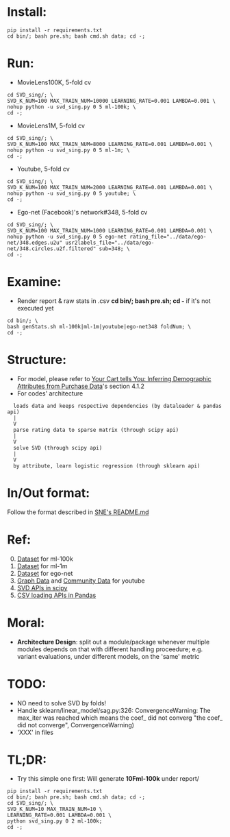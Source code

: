 # Install:
```
pip install -r requirements.txt
cd bin/; bash pre.sh; bash cmd.sh data; cd -;
```

# Run:
- MovieLens100K, 5-fold cv
```
cd SVD_sing/; \
SVD_K_NUM=100 MAX_TRAIN_NUM=10000 LEARNING_RATE=0.001 LAMBDA=0.001 \
nohup python -u svd_sing.py 0 5 ml-100k; \
cd -;
```

- MovieLens1M, 5-fold cv
```
cd SVD_sing/; \
SVD_K_NUM=100 MAX_TRAIN_NUM=8000 LEARNING_RATE=0.001 LAMBDA=0.001 \
nohup python -u svd_sing.py 0 5 ml-1m; \
cd -;
```

- Youtube, 5-fold cv
```
cd SVD_sing/; \
SVD_K_NUM=100 MAX_TRAIN_NUM=2000 LEARNING_RATE=0.001 LAMBDA=0.001 \
nohup python -u svd_sing.py 0 5 youtube; \
cd -;
```

- Ego-net (Facebook)'s network#348, 5-fold cv
```
cd SVD_sing/; \
SVD_K_NUM=100 MAX_TRAIN_NUM=1000 LEARNING_RATE=0.001 LAMBDA=0.001 \
nohup python -u svd_sing.py 0 5 ego-net rating_file="../data/ego-net/348.edges.u2u" usr2labels_file="../data/ego-net/348.circles.u2f.filtered" sub=348; \
cd -;
```

# Examine:
- Render report & raw stats in .csv
__cd bin/; bash pre.sh; cd -__ if it's not executed yet
```
cd bin/; \
bash genStats.sh ml-100k|ml-1m|youtube|ego-net348 foldNum; \
cd -;
```

# Structure:
- For model, please refer to [Your Cart tells You: Inferring Demographic Attributes from Purchase Data](https://github.com/LplusKira/SVD-sing_lab/blob/master/doc/WSDM2016_wang.pdf)'s section 4.1.2
- For codes' architecture
```
  loads data and keeps respective dependencies (by dataloader & pandas api)
  |
  V
  parse rating data to sparse matrix (through scipy api)
  |
  V
  solve SVD (through scipy api)
  |
  V
  by attribute, learn logistic regression (through sklearn api)
```

# In/Out format:
Follow the format described in [SNE's README.md](https://github.com/LplusKira/SNE_lab/blob/master/README.md)

# Ref:
0. [Dataset](http://files.grouplens.org/datasets/movielens/ml-100k.zip) for ml-100k
1. [Dataset](http://files.grouplens.org/datasets/movielens/ml-1m.zip) for ml-1m
2. [Dataset](http://snap.stanford.edu/data/facebook.tar.gz) for ego-net
3. [Graph Data](http://snap.stanford.edu/data/bigdata/communities/com-youtube.ungraph.txt.gz) and [Community Data](http://snap.stanford.edu/data/bigdata/communities/com-youtube.all.cmty.txt.gz) for youtube
4. [SVD APIs in scipy](https://docs.scipy.org/doc/scipy/reference/generated/scipy.sparse.linalg.svds.html)
5. [CSV loading APIs in Pandas](http://pandas.pydata.org/pandas-docs/stable/generated/pandas.read_csv.html)

# Moral:
- __Architecture Design__: split out a module/package whenever multiple modules depends on that with different handling proceedure; e.g. variant evaluations, under different models, on the 'same' metric

# TODO:
- NO need to solve SVD by folds!
- Handle sklearn/linear_model/sag.py:326: ConvergenceWarning: The max_iter was reached which means the coef_ did not converg  "the coef_ did not converge", ConvergenceWarning)
- 'XXX' in files

# TL;DR:
- Try this simple one first: Will generate __10Fml-100k__ under report/
```
pip install -r requirements.txt
cd bin/; bash pre.sh; bash cmd.sh data; cd -;
cd SVD_sing/; \
SVD_K_NUM=10 MAX_TRAIN_NUM=10 \
LEARNING_RATE=0.001 LAMBDA=0.001 \
python svd_sing.py 0 2 ml-100k;
cd -;
```
